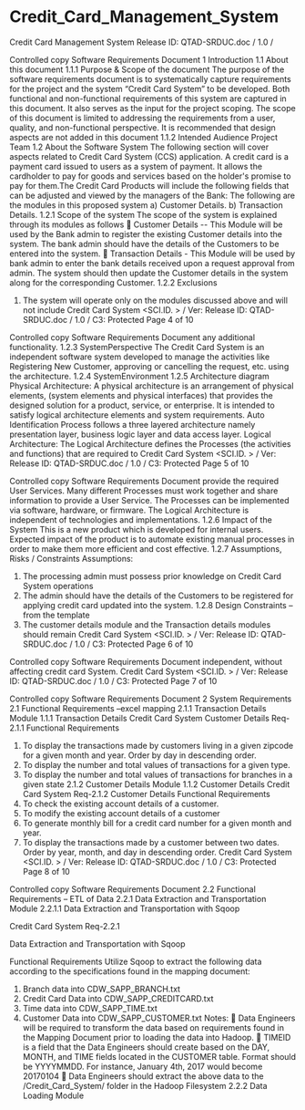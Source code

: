# Credit_Card_Management_System
Credit Card Management System
Release ID: QTAD-SRDUC.doc / 1.0 /
  
  Controlled copy Software Requirements Document
1 Introduction
1.1 About this document
1.1.1 Purpose & Scope of the document
The purpose of the software requirements document is to systematically capture requirements for the project and the system “Credit Card System” to be developed. Both functional and non-functional requirements of this system are captured in this document. It also serves as the input for the project scoping.
The scope of this document is limited to addressing the requirements from a user, quality, and non-functional perspective. It is recommended that design aspects are not added in this document
1.1.2 Intended Audience
Project Team
1.2 About the Software System
The following section will cover aspects related to
Credit Card System (CCS) application. A credit card is a payment card issued to users as a system of payment. It allows the cardholder to pay for goods and services based on the holder's promise to pay for them.The Credit Card Products will include the following fields that can be adjusted and viewed by the managers of the Bank:
The following are the modules in this proposed system
a) Customer Details. b) Transaction Details.
1.2.1 Scope of the system
The scope of the system is explained through its modules as follows
 Customer Details -- This Module will be used by the Bank admin to register the existing Customer details into the system. The bank admin should have the details of the Customers to be entered into the system.
 Transaction Details - This Module will be used by bank admin to enter the bank details received upon a request approval from admin. The system should then update the Customer details in the system along for the corresponding Customer.
1.2.2 Exclusions
1. The system will operate only on the modules discussed above and will not include
Credit Card System <SCI.ID. > / Ver: <Ver No.> Release ID: QTAD-SRDUC.doc / 1.0 / C3: Protected Page 4 of 10
   
  Controlled copy Software Requirements Document
any additional functionality.
1.2.3 SystemPerspective
The Credit Card System is an independent software system developed to manage the activities like Registering New Customer, approving or cancelling the request, etc. using the architecture.
1.2.4 SystemEnvironment 1.2.5 Architecture diagram
Physical Architecture:
A physical architecture is an arrangement of physical elements, (system elements and physical interfaces) that provides the designed solution for a product, service, or enterprise. It is intended to satisfy logical architecture elements and system requirements. Auto Identification Process follows a three layered architecture namely presentation layer, business logic layer and data access layer.
 Logical Architecture:
The Logical Architecture defines the Processes (the activities and functions) that are required to
Credit Card System <SCI.ID. > / Ver: <Ver No.> Release ID: QTAD-SRDUC.doc / 1.0 / C3: Protected Page 5 of 10
   
  Controlled copy Software Requirements Document
provide the required User Services. Many different Processes must work together and share information to provide a User Service. The Processes can be implemented via software, hardware, or firmware. The Logical Architecture is independent of technologies and implementations.
 1.2.6 Impact of the System
This is a new product which is developed for internal users. Expected impact of the product is to automate existing manual processes in order to make them more efficient and cost effective.
1.2.7 Assumptions, Risks / Constraints
Assumptions:
1. The processing admin must possess prior knowledge on Credit Card System
operations
2. The admin should have the details of the Customers to be registered for applying credit card updated into the system.
1.2.8 Design Constraints – from the template
1. The customer details module and the Transaction details modules should remain
Credit Card System <SCI.ID. > / Ver: <Ver No.> Release ID: QTAD-SRDUC.doc / 1.0 / C3: Protected Page 6 of 10
   
  Controlled copy Software Requirements Document
independent, without affecting credit card System.
 Credit Card System <SCI.ID. > / Ver: <Ver No.> Release ID: QTAD-SRDUC.doc / 1.0 / C3: Protected Page 7 of 10
  
  
  Controlled copy Software Requirements Document
2 System Requirements
2.1 Functional Requirements –excel mapping
2.1.1 Transaction Details Module
1.1.1 Transaction Details
   Credit Card System
   Customer Details
   Req-2.1.1
        Functional Requirements
  1) To display the transactions made by customers living in a given zipcode for a given month and year. Order by day in descending order.
2) To display the number and total values of transactions for a given type.
3) To display the number and total values of transactions for branches in a given state
       2.1.2 Customer Details Module
1.1.2 Customer Details
     Credit Card System Req-2.1.2
      Customer Details
        Functional Requirements
  1) To check the existing account details of a customer.
2) To modify the existing account details of a customer
3) To generate monthly bill for a credit card number for a given month and year.
4) To display the transactions made by a customer between two dates. Order by year, month, and day in descending order.
     Credit Card System <SCI.ID. > / Ver: <Ver No.> Release ID: QTAD-SRDUC.doc / 1.0 / C3: Protected Page 8 of 10
  
 
Controlled copy Software Requirements Document
2.2 Functional Requirements – ETL of Data
2.2.1 Data Extraction and Transportation Module
2.2.1.1 Data Extraction and Transportation with Sqoop
 
Credit Card System Req-2.2.1
 
 
Data Extraction and Transportation with Sqoop
 
Functional Requirements
Utilize Sqoop to extract the following data according to the specifications found in the mapping document:
1. Branch data into CDW_SAPP_BRANCH.txt
2. Credit Card Data into CDW_SAPP_CREDITCARD.txt
3. Time data into CDW_SAPP_TIME.txt
4. Customer Data into CDW_SAPP_CUSTOMER.txt
Notes:
 Data Engineers will be required to transform the data based on requirements found in the Mapping Document prior to loading the data into Hadoop.
 TIMEID is a field that the Data Engineers should create based on the DAY, MONTH, and TIME fields located in the CUSTOMER table. Format should be YYYYMMDD. For instance, January 4th, 2017 would become 20170104
 Data Engineers should extract the above data to the /Credit_Card_System/ folder in the Hadoop Filesystem
2.2.2 Data Loading Module

